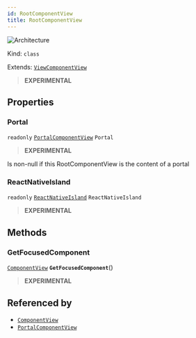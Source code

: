 ```yaml
---
id: RootComponentView
title: RootComponentView
---
```


![Architecture](https://img.shields.io/badge/architecture-new_only-blue)

Kind: `class`

Extends: [`ViewComponentView`](ViewComponentView)

> **EXPERIMENTAL**

## Properties
### Portal
`readonly`  [`PortalComponentView`](PortalComponentView) `Portal`

> **EXPERIMENTAL**

Is non-null if this RootComponentView is the content of a portal

### ReactNativeIsland
`readonly`  [`ReactNativeIsland`](ReactNativeIsland) `ReactNativeIsland`

> **EXPERIMENTAL**

## Methods
### GetFocusedComponent
[`ComponentView`](ComponentView) **`GetFocusedComponent`**()

> **EXPERIMENTAL**

## Referenced by
- [`ComponentView`](ComponentView)
- [`PortalComponentView`](PortalComponentView)
